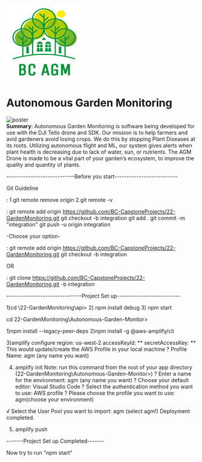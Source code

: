 <img src="https://github.com/BC-CapstoneProjects/22-GardenMonitoring/blob/integration/assets/logo4.PNG" width="200" height="200" alt="logo-thumbnail">

# Autonomous Garden Monitoring




![poster](https://github.com/BC-CapstoneProjects/22-GardenMonitoring/blob/integration/assets/Autonomous%20Garden%20Monitoring%20(2).svg)<br>
<b>Summary</b>: Autonomous Garden Monitoring is software being developed for use with the DJI Tello drone and SDK.  Our mission is to help farmers and avid gardeners avoid losing crops. We do this by stopping Plant Diseases at its roots.  Utilizing autonomous flight and ML, our system gives alerts when plant health is decreasing due to lack of water, sun, or nutrients. The AGM Drone is made to be a vital part of your garden’s ecosystem, to improve the quality and quantity of plants. <br>

<Project Set Up GUIDELINE>

----------------------------Before you start--------------------------

Git Guideline 

<How to disconnect my local project from from current remote branch>:
1.git remote remove origin
2.git remote -v

<How to connect my local project to new remote git branch>:
git remote add origin https://github.com/BC-CapstoneProjects/22-GardenMonitoring.git
git checkout -b integration
git add .
git commit -m "integration"
git push -u origin integration


-Choose your option-

<How to connect my exisitng local project to new remote git branch>:
git remote add origin https://github.com/BC-CapstoneProjects/22-GardenMonitoring.git
git checkout -b integration

OR

<How to clone entire project>:
git clone https://github.com/BC-CapstoneProjects/22-GardenMonitoring.git -b integration

-------------------------------Project Set up--------------------------

<Api>

1)cd \22-GardenMonitoring\api> 
2) npm install debug
3) npm start



<React>

cd 22-GardenMonitoring\Autonomous-Garden-Monitor>


1)npm install --legacy-peer-deps
2)npm install -g @aws-amplify/cli

3)amplify configure
region:  us-west-2
accessKeyId:  **
secretAccessKey:  **
This would update/create the AWS Profile in your local machine
? Profile Name:  agm  (any name you want)

4) amplify init
Note: run this command from the root of your app directory (22-GardenMonitoring\Autonomous-Garden-Monitor>)
? Enter a name for the environment: agm (any name you want)
? Choose your default editor: Visual Studio Code
? Select the authentication method you want to use: AWS profile
? Please choose the profile you want to use: agm(choose your environment)

√ Select the User Pool you want to import: agm (select agm!)
Deployment completed.

5) amplify push 


-------Project Set up Completed-------

Now try to run "npm start"                          
